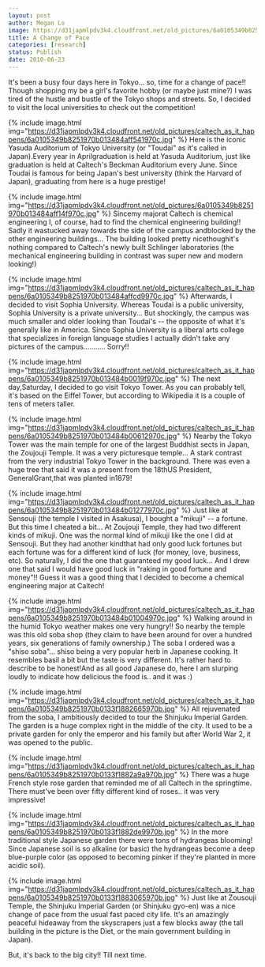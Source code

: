 ```yaml
---
layout: post
author: Megan Lo
image: https://d31japmlpdv3k4.cloudfront.net/old_pictures/6a0105349b8251970b013484afeb84970c.jpg
title: A Change of Pace
categories: [research]
status: Publish
date: 2010-06-23
---
```



It's been a busy four days here in Tokyo... so, time for a change of pace!! Though shopping my be a girl's favorite hobby (or maybe just mine?) I was tired of the hustle and bustle of the Tokyo shops and streets. So, I decided to visit the local universities to check out the competition!

{% include image.html img="https://d31japmlpdv3k4.cloudfront.net/old_pictures/caltech_as_it_happens/6a0105349b8251970b013484aff541970c.jpg" %}
Here is the iconic Yasuda Auditorium of Tokyo University (or "Toudai" as it's called in Japan).Every year in Aprilgraduation is held at Yasuda Auditorium, just like graduation is held at Caltech's Beckman Auditorium every June. Since Toudai is famous for being Japan's best university (think the Harvard of Japan), graduating from here is a huge prestige!

{% include image.html img="https://d31japmlpdv3k4.cloudfront.net/old_pictures/6a0105349b8251970b013484aff14f970c.jpg" %}
Sincemy majorat Caltech is chemical engineering I, of course, had to find the chemical engineering building!! Sadly it wastucked away towards the side of the campus andblocked by the other engineering buildings... The building looked pretty nicethoughit's nothing compared to Caltech's newly built Schlinger laboratories (the mechanical engineering building in contrast was super new and modern looking!)

{% include image.html img="https://d31japmlpdv3k4.cloudfront.net/old_pictures/caltech_as_it_happens/6a0105349b8251970b013484affcd9970c.jpg" %}
Afterwards, I decided to visit Sophia University. Whereas Toudai is a public university, Sophia University is a private university... But shockingly, the campus was much smaller and older looking than Toudai's -- the opposite of what it's generally like in America. Since Sophia University is a liberal arts college that specializes in foreign language studies I actually didn't take any pictures of the campus........... Sorry!!

{% include image.html img="https://d31japmlpdv3k4.cloudfront.net/old_pictures/caltech_as_it_happens/6a0105349b8251970b013484b0019f970c.jpg" %}
The next day,Saturday, I decided to go visit Tokyo Tower. As you can probably tell, it's based on the Eiffel Tower, but according to Wikipedia it is a couple of tens of meters taller. 

{% include image.html img="https://d31japmlpdv3k4.cloudfront.net/old_pictures/caltech_as_it_happens/6a0105349b8251970b013484b00612970c.jpg" %}
Nearby the Tokyo Tower was the main temple for one of the largest Buddhist sects in Japan, the Zoujouji Temple. It was a very picturesque temple... A stark contrast from the very industrial Tokyo Tower in the background. There was even a huge tree that said it was a present from the 18thUS President, GeneralGrant,that was planted in1879!

{% include image.html img="https://d31japmlpdv3k4.cloudfront.net/old_pictures/caltech_as_it_happens/6a0105349b8251970b013484b01277970c.jpg" %}
Just like at Sensouji (the temple I visited in Asakusa), I bought a "mikuji" -- a fortune. But this time I cheated a bit... At Zoujouji Temple, they had two different kinds of mikuji. One was the normal kind of mikuji like the one I did at Sensouji. But they had another kindthat had only good luck fortunes but each fortune was for a different kind of luck (for money, love, business, etc). So naturally, I did the one that guaranteed my good luck... And I drew one that said I would have good luck in "raking in good fortune and money"!! Guess it was a good thing that I decided to become a chemical engineering major at Caltech!

{% include image.html img="https://d31japmlpdv3k4.cloudfront.net/old_pictures/caltech_as_it_happens/6a0105349b8251970b013484b01004970c.jpg" %}
Walking around in the humid Tokyo weather makes one very hungry!! So nearby the temple was this old soba shop (they claim to have been around for over a hundred years, six generations of family ownership.) The soba I ordered was a "shiso soba"... shiso being a very popular herb in Japanese cooking. It resembles basil a bit but the taste is very different. It's rather hard to describe to be honest!And as all good Japanese do, here I am slurping loudly to indicate how delicious the food is.. and it was :)

{% include image.html img="https://d31japmlpdv3k4.cloudfront.net/old_pictures/caltech_as_it_happens/6a0105349b8251970b0133f1882665970b.jpg" %}
All rejuvenated from the soba, I ambitiously decided to tour the Shinjuku Imperial Garden. The garden is a huge complex right in the middle of the city. It used to be a private garden for only the emperor and his family but after World War 2, it was opened to the public.


{% include image.html img="https://d31japmlpdv3k4.cloudfront.net/old_pictures/caltech_as_it_happens/6a0105349b8251970b0133f1882a9a970b.jpg" %}
There was a huge French style rose garden that reminded me of all Caltech in the springtime. There must've been over fifty different kind of roses.. it was very impressive!

{% include image.html img="https://d31japmlpdv3k4.cloudfront.net/old_pictures/caltech_as_it_happens/6a0105349b8251970b0133f1882de9970b.jpg" %}
In the more traditional style Japanese garden there were tons of hydrangeas blooming! Since Japanese soil is so alkaline (or basic) the hydrangeas become a deep blue-purple color (as opposed to becoming pinker if they're planted in more acidic soil).


{% include image.html img="https://d31japmlpdv3k4.cloudfront.net/old_pictures/caltech_as_it_happens/6a0105349b8251970b0133f1883065970b.jpg" %}
Just like at Zousouji Temple, the Shinjuku Imperial Garden (or Shinjuku gyo-en) was a nice change of pace from the usual fast paced city life. It's an amazingly peaceful hideaway from the skyscrapers just a few blocks away (the tall building in the picture is the Diet, or the main government building in Japan).

But, it's back to the big city!! Till next time.

